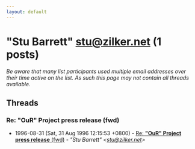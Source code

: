 ```yaml
---
layout: default
---
```


# "Stu Barrett" <stu@zilker.net> (1 posts)

_Be aware that many list participants used multiple email addresses over their time active on the list. As such this page may not contain all threads available._

## Threads

### Re: **"OuR" Project press release** (fwd)
+ 1996-08-31 (Sat, 31 Aug 1996 12:15:53 +0800) - [Re: **"OuR" Project press release** (fwd)](/archive/1996/08/213b0636a6401060dfba8f3c8b6ed446f851a11ea16e573fb2df04239fb48d54) - _"Stu Barrett" \<stu@zilker.net\>_


